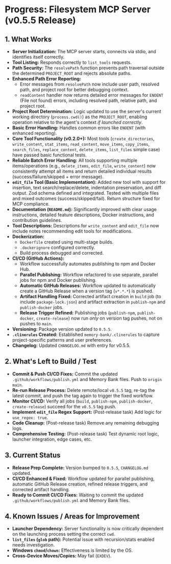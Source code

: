 <!-- Version: 2.1 | Last Updated: 2025-05-04 | Updated By: Cline -->
# Progress: Filesystem MCP Server (v0.5.5 Release)

## 1. What Works

- **Server Initialization:** The MCP server starts, connects via stdio, and identifies itself correctly.
- **Tool Listing:** Responds correctly to `list_tools` requests.
- **Path Security:** The `resolvePath` function prevents path traversal outside the determined `PROJECT_ROOT` and rejects absolute paths.
- **Enhanced Path Error Reporting:**
    - Error messages from `resolvePath` now include user path, resolved path, and project root for better debugging context.
    - `readContent` handler now returns detailed error messages for `ENOENT` (File not found) errors, including resolved path, relative path, and project root.
- **Project Root Determination:** Logic updated to use the server's current working directory (`process.cwd()`) as the `PROJECT_ROOT`, enabling operation relative to the agent's context _if launched correctly_.
- **Basic Error Handling:** Handles common errors like `ENOENT` (with enhanced reporting).
- **Core Tool Functionality (v0.2.0+):** Most tools (`create_directories`, `write_content`, `stat_items`, `read_content`, `move_items`, `copy_items`, `search_files`, `replace_content`, `delete_items`, `list_files` simple case) have passed basic functional tests.
- **Reliable Batch Error Handling:** All tools supporting multiple items/operations (e.g., `delete_items`, `edit_file`, `write_content`) now consistently attempt all items and return detailed individual results (success/failure/skipped + error message).
- **`edit_file` Tool (Basic Implementation):** Added new tool with support for insertion, text search/replace/delete, indentation preservation, and diff output. Zod schema defined and integrated. Tested with multiple files and mixed outcomes (success/skipped/fail). Return structure fixed for MCP compliance.
- **Documentation (`README.md`):** Significantly improved with clear usage instructions, detailed feature descriptions, Docker instructions, and contribution guidelines.
- **Tool Descriptions:** Descriptions for `write_content` and `edit_file` now include notes recommending edit tools for modifications.
- **Dockerization:**
  - `Dockerfile` created using multi-stage builds.
  - `.dockerignore` configured correctly.
  - Build process debugged and corrected.
- **CI/CD (GitHub Actions):**
  - Workflow successfully automates publishing to npm and Docker Hub.
  - **Parallel Publishing:** Workflow refactored to use separate, parallel jobs for npm and Docker publishing.
  - **Automatic GitHub Releases:** Workflow updated to automatically create a GitHub Release when a version tag (`v*.*.*`) is pushed.
  - **Artifact Handling Fixed:** Corrected artifact creation in `build` job (to include `package-lock.json`) and artifact extraction in `publish-npm` and `publish-docker` jobs.
  - **Release Trigger Refined:** Publishing jobs (`publish-npm`, `publish-docker`, `create-release`) now run *only* on version tag pushes, not on pushes to `main`.
- **Versioning:** Package version updated to `0.5.5`.
- **`.clinerules` Created:** Established `memory-bank/.clinerules` to capture project-specific patterns and user preferences.
- **Changelog:** Updated `CHANGELOG.md` with entry for v0.5.5.

## 2. What's Left to Build / Test

- **Commit & Push CI/CD Fixes:** Commit the updated `.github/workflows/publish.yml` and Memory Bank files. Push to `origin main`.
- **Re-run Release Process:** Delete remote/local `v0.5.5` tag, re-tag the latest commit, and push the tag again to trigger the fixed workflow.
- **Monitor CI/CD:** Verify all jobs (`build`, `publish-npm`, `publish-docker`, `create-release`) succeed for the `v0.5.5` tag push.
- **Implement `edit_file` Regex Support:** (Post-release task) Add logic for `use_regex: true`.
- **Code Cleanup:** (Post-release task) Remove any remaining debugging logs.
- **Comprehensive Testing:** (Post-release task) Test dynamic root logic, launcher integration, edge cases, etc.

## 3. Current Status

- **Release Prep Complete:** Version bumped to `0.5.5`, `CHANGELOG.md` updated.
- **CI/CD Enhanced & Fixed:** Workflow updated for parallel publishing, automatic GitHub Release creation, refined release triggers, and corrected artifact handling.
- **Ready to Commit CI/CD Fixes:** Waiting to commit the updated `.github/workflows/publish.yml` and Memory Bank files.

## 4. Known Issues / Areas for Improvement

- **Launcher Dependency:** Server functionality is now critically dependent on the launching process setting the correct `cwd`.
- **`list_files` (`glob` path):** Potential issue with recursion/stats enabled needs investigation.
- **Windows `chmod`/`chown`:** Effectiveness is limited by the OS.
- **Cross-Device Moves/Copies:** May fail (`EXDEV`).
